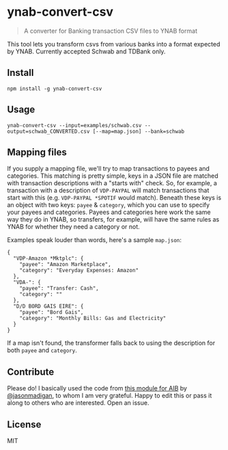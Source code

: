 # ynab-convert-csv

> A converter for Banking transaction CSV files to YNAB format

This tool lets you transform csvs from various banks into a format expected by YNAB. Currently accepted Schwab and TDBank only.

## Install

    npm install -g ynab-convert-csv

## Usage

    ynab-convert-csv --input=examples/schwab.csv --output=schwab_CONVERTED.csv [--map=map.json] --bank=schwab

## Mapping files

If you supply a mapping file, we'll try to map transactions to payees and categories. This matching is pretty simple, keys in a JSON file are matched with transaction descriptions with a "starts with" check. So, for example, a transaction with a description of `VDP-PAYPAL` will match transactions that start with this (e.g. `VDP-PAYPAL *SPOTIF` would match). Beneath these keys is an object with two keys: `payee` & `category`, which you can use to specify your payees and categories. Payees and categories here work the same way they do in YNAB, so transfers, for example, will have the same rules as YNAB for whether they need a category or not.

Examples speak louder than words, here's a sample `map.json`:

    {
      "VDP-Amazon *Mktplc": {
        "payee": "Amazon Marketplace",
        "category": "Everyday Expenses: Amazon"
      },
      "VDA-": {
        "payee": "Transfer: Cash",
        "category": ""
      },
      "D/D BORD GAIS EIRE": {
        "payee": "Bord Gais",
        "category": "Monthly Bills: Gas and Electricity"
      }
    }

If a map isn't found, the transformer falls back to using the description for both `payee` and `category`.

## Contribute

Please do! I basically used the code from [this module for AIB](https://github.com/jasonmadigan/aib-to-ynab) by [@jasonmadigan](https://github.com/jasonmadigan), to whom I am very grateful. Happy to edit this or pass it along to others who are interested. Open an issue.

## License

MIT